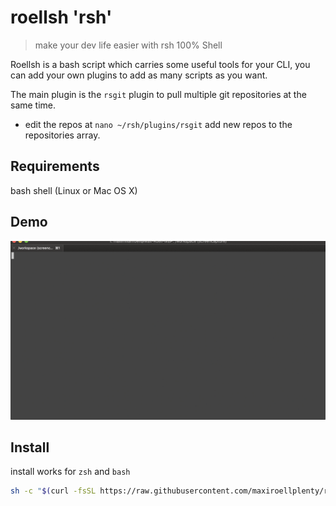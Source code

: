 # roellsh 'rsh'
> make your dev life easier with rsh 100% Shell

Roellsh is a bash script which carries some useful tools for your CLI,
you can add your own plugins to add as many scripts as you want.

The main plugin is the `rsgit` plugin to pull multiple git repositories at the same time.
* edit the repos at `nano ~/rsh/plugins/rsgit` add new repos to the repositories array.

## Requirements
bash shell (Linux or Mac OS X)

## Demo
![demo](demo.gif)

## Install
install works for `zsh` and `bash`


``` bash
sh -c "$(curl -fsSL https://raw.githubusercontent.com/maxiroellplenty/roellsh/master/core/scripts/install.sh)"
```
